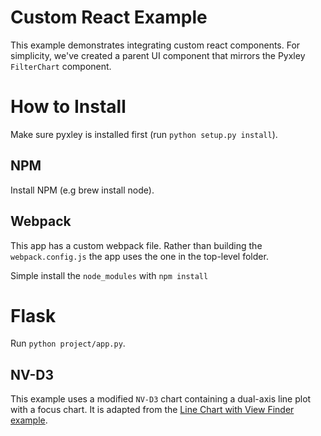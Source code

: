 # Custom React Example
This example demonstrates integrating custom react components. For simplicity, we've created a parent UI component that mirrors the Pyxley `FilterChart` component.

# How to Install
Make sure pyxley is installed first (run `python setup.py install`).

## NPM
Install NPM (e.g brew install node).

## Webpack
This app has a custom webpack file. Rather than building
the `webpack.config.js` the app uses the one in the top-level
folder.

Simple install the `node_modules` with
`npm install`

# Flask
Run `python project/app.py`.

## NV-D3
This example uses a modified `NV-D3` chart containing a dual-axis line plot with a focus chart. It is adapted from the [Line Chart with View Finder example](http://nvd3.org/examples/lineWithFocus.html).
